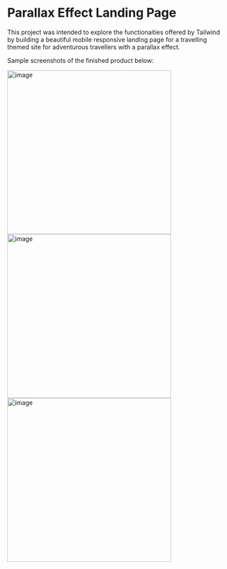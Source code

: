 # Parallax Effect Landing Page

This project was intended to explore the functionaities offered by Tailwind by building a beautiful mobile responsive landing page for a travelling themed site for adventurous travellers with a parallax effect.


Sample screenshots of the finished product below: 

<img width="376" alt="image" src="https://user-images.githubusercontent.com/69315554/180587565-1958c100-b7ee-4fc0-8b41-30a7ca5aa9c3.png">

<img width="376" alt="image" src="https://user-images.githubusercontent.com/69315554/180587581-e9c72e07-ca02-4c47-a8ce-0b5803e83374.png">

<img width="376" alt="image" src="https://user-images.githubusercontent.com/69315554/180587589-927e10c0-e862-4385-a98d-35eab4be1e51.png">


